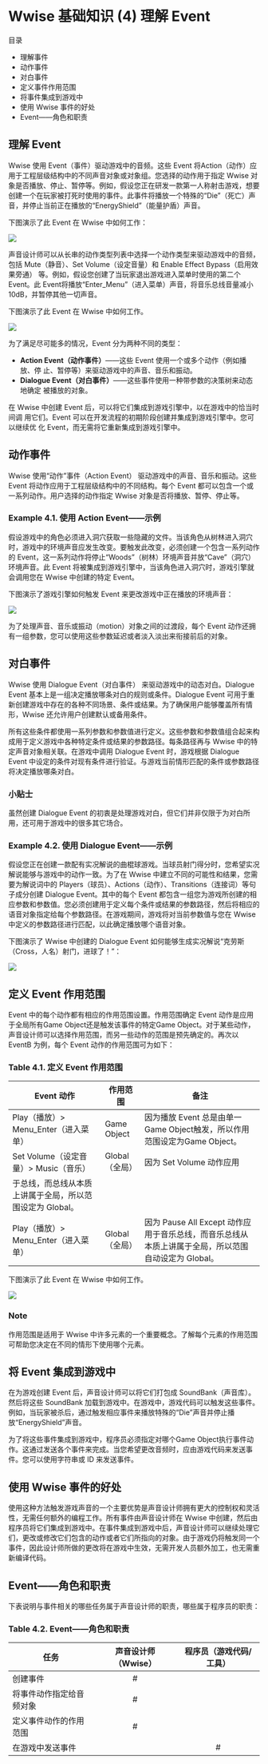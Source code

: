 # Wwise 基础知识 (4) 理解 Event

目录

- 理解事件- 动作事件- 对白事件- 定义事件作用范围- 将事件集成到游戏中- 使用 Wwise 事件的好处- Event——角色和职责

## 理解 EventWwise 使用 Event（事件）驱动游戏中的音频。这些 Event 将Action（动作）应用于工程层级结构中的不同声音对象或对象组。您选择的动作用于指定 Wwise 对象是否播放、停止、暂停等。例如，假设您正在研发一款第一人称射击游戏，想要创建一个在玩家被打死时使用的事件。此事件将播放一个特殊的“Die”（死亡）声音，并停止当前正在播放的“EnergyShield”（能量护盾）声音。下图演示了此 Event 在 Wwise 中如何工作：

![](images/wf014.png)

声音设计师可以从长串的动作类型列表中选择一个动作类型来驱动游戏中的音频，包括 Mute（静音）、Set Volume（设定音量）和 Enable Effect Bypass（启用效果旁通）等。例如，假设您创建了当玩家退出游戏进入菜单时使用的第二个 Event。此 Event将播放“Enter_Menu”（进入菜单）声音，将音乐总线音量减小 10dB，并暂停其他一切声音。下图演示了此 Event 在 Wwise 中如何工作。

![](images/wf015.png)

为了满足尽可能多的情况，Event 分为两种不同的类型：
- **Action Event（动作事件）**——这些 Event 使用一个或多个动作（例如播放、停止、暂停等）来驱动游戏中的声音、音乐和振动。- **Dialogue Event（对白事件）**——这些事件使用一种带参数的决策树来动态地确定被播放的对象。
在 Wwise 中创建 Event 后，可以将它们集成到游戏引擎中，以在游戏中的恰当时间调用它们。Event 可以在开发流程的初期阶段创建并集成到游戏引擎中。您可以继续优化 Event，而无需将它重新集成到游戏引擎中。

## 动作事件Wwise 使用“动作”事件（Action Event） 驱动游戏中的声音、音乐和振动。这些 Event 将动作应用于工程层级结构中的不同结构。每个 Event 都可以包含一个或一系列动作。用户选择的动作指定 Wwise 对象是否将播放、暂停、停止等。
### Example 4.1. 使用 Action Event——示例
假设游戏中的角色必须进入洞穴获取一些隐藏的文件。当该角色从树林进入洞穴时，游戏中的环境声音应发生改变。要触发此改变，必须创建一个包含一系列动作的 Event，这一系列动作将停止“Woods”（树林）环境声音并放“Cave”（洞穴）环境声音。此 Event 将被集成到游戏引擎中，当该角色进入洞穴时，游戏引擎就会调用您在 Wwise 中创建的特定 Event。下图演示了游戏引擎如何触发 Event 来更改游戏中正在播放的环境声音：

![](images/wf016.png)

为了处理声音、音乐或振动（motion）对象之间的过渡段，每个 Event 动作还拥有一组参数，您可以使用这些参数延迟或者淡入淡出来衔接前后的对象。

## 对白事件Wwise 使用 Dialogue Event（对白事件） 来驱动游戏中的动态对白。Dialogue Event 基本上是一组决定播放哪条对白的规则或条件。Dialogue Event 可用于重新创建游戏中存在的各种不同场景、条件或结果。为了确保用户能够覆盖所有情形，Wwise 还允许用户创建默认或备用条件。

所有这些条件都使用一系列参数和参数值进行定义。这些参数和参数值组合起来构成用于定义游戏中各种特定条件或结果的参数路径。每条路径再与 Wwise 中的特定声音对象相关联。在游戏中调用 Dialogue Event 时，游戏根据 Dialogue Event 中设定的条件对现有条件进行验证。与游戏当前情形匹配的条件或参数路径将决定播放哪条对白。

### 小贴士虽然创建 Dialogue Event 的初衷是处理游戏对白，但它们并非仅限于为对白所用，还可用于游戏中的很多其它场合。

### Example 4.2. 使用 Dialogue Event——示例假设您正在创建一款配有实况解说的曲棍球游戏。当球员射门得分时，您希望实况解说能够与游戏中的动作一致。为了在 Wwise 中建立不同的可能性和结果，您需要为解说词中的 Players（球员）、Actions（动作）、Transitions（连接词）等句子成分创建 Dialogue Event。其中的每个 Event 都包含一组您为游戏所创建的相应参数和参数值。您必须创建用于定义每个条件或结果的参数路径，然后将相应的语音对象指定给每个参数路径。在游戏期间，游戏将对当前参数值与您在 Wwise 中定义的参数路径进行匹配，以此确定播放哪个语音对象。下图演示了 Wwise 中创建的 Dialogue Event 如何能够生成实况解说“克劳斯（Cross，人名）射门，进球了！”：

![](images/wf017.png)

## 定义 Event 作用范围Event 中的每个动作都有相应的作用范围设置。作用范围确定 Event 动作是应用于全局所有Game Object还是触发该事件的特定Game Object。对于某些动作，声音设计师可以选择作用范围，而另一些动作的范围是预先确定的。再次以 EventB 为例，每个 Event 动作的作用范围可为如下：

### Table 4.1. 定义 Event 作用范围

|Event 动作 |作用范围 |备注 |
| -------- | ------ | ---- |
|Play（播放）> Menu_Enter（进入菜单）|Game Object|因为播放 Event 总是由单一Game Object触发，所以作用范围设定为Game Object。|
|Set Volume（设定音量）> Music（音乐）|Global（全局）|因为 Set Volume 动作应用于总线，而总线从本质上讲属于全局，所以范围设定为 Global。|
|Play（播放）> Menu_Enter（进入菜单）|Global（全局）|因为 Pause All Except 动作应用于音乐总线，而音乐总线从本质上讲属于全局，所以范围自动设定为 Global。|

下图演示了此 Event 在 Wwise 中如何工作。

![](images/wf018.png)

### Note作用范围是适用于 Wwise 中许多元素的一个重要概念。了解每个元素的作用范围可帮助您决定在不同的情形下使用哪个元素。

## 将 Event 集成到游戏中在为游戏创建 Event 后，声音设计师可以将它们打包成 SoundBank（声音库）。然后将这些 SoundBank 加载到游戏中。在游戏中，游戏代码可以触发这些事件。例如，当玩家被杀后，通过触发相应事件来播放特殊的“Die”声音并停止播放“EnergyShield”声音。
为了将这些事件集成到游戏中，程序员必须指定对哪个Game Object执行事件动作。这通过发送各个事件来完成。当您希望更改音频时，应由游戏代码来发送事件。您可以使用字符串或 ID 来发送事件。

## 使用 Wwise 事件的好处使用这种方法触发游戏声音的一个主要优势是声音设计师拥有更大的控制权和灵活性，无需任何额外的编程工作。所有事件由声音设计师在 Wwise 中创建，然后由程序员将它们集成到游戏中。在事件集成到游戏中后，声音设计师可以继续处理它们，更改或修改它们包含的动作或者它们所指向的对象。由于游戏仍将触发同一个事件，因此设计师所做的更改将在游戏中生效，无需开发人员额外加工，也无需重新编译代码。## Event——角色和职责下表说明与事件相关的哪些任务属于声音设计师的职责，哪些属于程序员的职责：
### Table 4.2. Event——角色和职责
|任务|声音设计师 （Wwise） |程序员（游戏代码/工具）|
|---|:---:|:---:||创建事件| # |||将事件动作指定给音频对象| # |||定义事件动作的作用范围|#||
|在游戏中发送事件||#|
